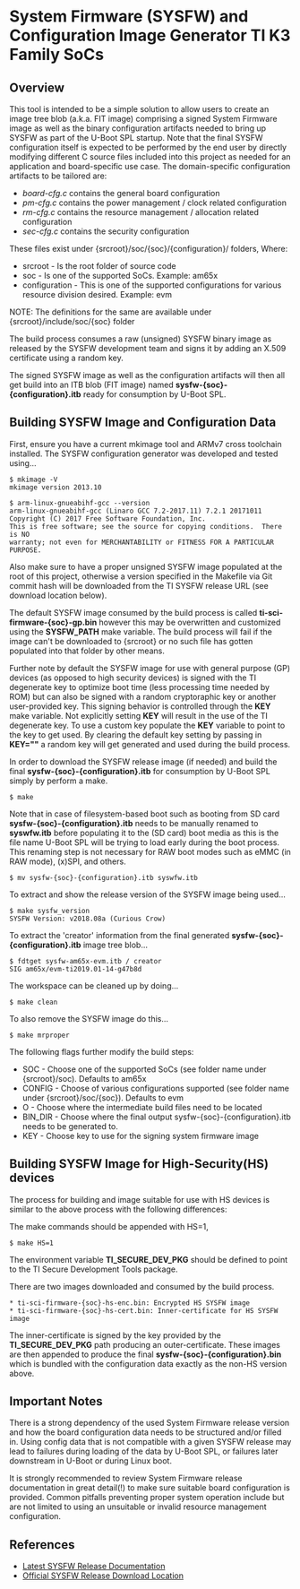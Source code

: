 System Firmware (SYSFW) and Configuration Image Generator TI K3 Family SoCs
===========================================================================

Overview
--------
This tool is intended to be a simple solution to allow users to create an image
tree blob (a.k.a. FIT image) comprising a signed System Firmware image as well
as the binary configuration artifacts needed to bring up SYSFW as part of the
U-Boot SPL startup. Note that the final SYSFW configuration itself is expected
to be performed by the end user by directly modifying different C source files
included into this project as needed for an application and board-specific use
case. The domain-specific configuration artifacts to be tailored are:

* *board-cfg.c* contains the general board configuration
* *pm-cfg.c* contains the power management / clock related configuration
* *rm-cfg.c* contains the resource management / allocation related configuration
* *sec-cfg.c* contains the security configuration

These files exist under {srcroot}/soc/{soc}/{configuration}/ folders, Where:
* srcroot - Is the root folder of source code
* soc - Is one of the supported SoCs. Example: am65x
* configuration - This is one of the supported configurations for various
  resource division desired. Example: evm

NOTE: The definitions for the same are available under
{srcroot}/include/soc/{soc} folder

The build process consumes a raw (unsigned) SYSFW binary image as released by
the SYSFW development team and signs it by adding an X.509 certificate using a
random key.

The signed SYSFW image as well as the configuration artifacts will then all get
build into an ITB blob (FIT image) named **sysfw-{soc}-{configuration}.itb**
ready for consumption by U-Boot SPL.


Building SYSFW Image and Configuration Data
-------------------------------------------
First, ensure you have a current mkimage tool and ARMv7 cross toolchain
installed. The SYSFW configuration generator was developed and tested using...

    $ mkimage -V
    mkimage version 2013.10

    $ arm-linux-gnueabihf-gcc --version
    arm-linux-gnueabihf-gcc (Linaro GCC 7.2-2017.11) 7.2.1 20171011
    Copyright (C) 2017 Free Software Foundation, Inc.
    This is free software; see the source for copying conditions.  There is NO
    warranty; not even for MERCHANTABILITY or FITNESS FOR A PARTICULAR PURPOSE.

Also make sure to have a proper unsigned SYSFW image populated at the root of
this project, otherwise a version specified in the Makefile via Git commit hash
will be downloaded from the TI SYSFW release URL (see download location below).

The default SYSFW image consumed by the build process is called
**ti-sci-firmware-{soc}-gp.bin** however this may be overwritten and customized
using the **SYSFW_PATH** make variable. The build process will fail if the
image can't be downloaded to {srcroot} or no such file has gotten populated into
that folder by other means.

Further note by default the SYSFW image for use with general purpose (GP) devices
(as opposed to high security devices) is signed with the TI degenerate key to
optimize boot time (less processing time needed by ROM) but can also be signed
with a random cryptoraphic key or another user-provided key. This signing behavior
is controlled through the **KEY** make variable. Not explicitly setting **KEY**
will result in the use of the TI degenerate key. To use a custom key populate the
**KEY** variable to point to the key to get used. By clearing the default key
setting by passing in **KEY=""** a random key will get generated and used during
the build process.

In order to download the SYSFW release image (if needed) and build the final
**sysfw-{soc}-{configuration}.itb** for consumption by U-Boot SPL simply by
perform a make.

    $ make

Note that in case of filesystem-based boot such as booting from SD card
**sysfw-{soc}-{configuration}.itb** needs to be manually renamed to
**syswfw.itb** before populating it to the (SD card) boot media as this is the
file name U-Boot SPL will be trying to load early during the boot process. This
renaming step is not necessary for RAW boot modes such as eMMC (in RAW mode),
(x)SPI, and others.

    $ mv sysfw-{soc}-{configuration}.itb syswfw.itb

To extract and show the release version of the SYSFW image being used...

    $ make sysfw_version
    SYSFW Version: v2018.08a (Curious Crow)

To extract the 'creator' information from the final generated
**sysfw-{soc}-{configuration}.itb** image tree blob...

    $ fdtget sysfw-am65x-evm.itb / creator
    SIG am65x/evm-ti2019.01-14-g47b8d

The workspace can be cleaned up by doing...

    $ make clean

To also remove the SYSFW image do this...

    $ make mrproper

The following flags further modify the build steps:
* SOC - Choose one of the supported SoCs (see folder name under {srcroot}/soc).
  Defaults to am65x
* CONFIG - Choose of various configurations supported (see folder name under
  {srcroot}/soc/{soc}). Defaults to evm
* O - Choose where the intermediate build files need to be located
* BIN_DIR - Choose where the final output sysfw-{soc}-{configuration}.itb needs
  to be generated to.
* KEY - Choose key to use for the signing system firmware image


Building SYSFW Image for High-Security(HS) devices
--------------------------------------------------
The process for building and image suitable for use with HS devices is similar
to the above process with the following differences:

The make commands should be appended with HS=1,

    $ make HS=1

The environment variable **TI_SECURE_DEV_PKG** should be defined to point to
the TI Secure Development Tools package.

There are two images downloaded and consumed by the build process.

    * ti-sci-firmware-{soc}-hs-enc.bin: Encrypted HS SYSFW image
    * ti-sci-firmware-{soc}-hs-cert.bin: Inner-certificate for HS SYSFW image

The inner-certificate is signed by the key provided by the **TI_SECURE_DEV_PKG**
path producing an outer-certificate. These images are then appended to produce
the final **sysfw-{soc}-{configuration}.bin** which is bundled with the
configuration data exactly as the non-HS version above.


Important Notes
---------------
There is a strong dependency of the used System Firmware release version and
how the board configuration data needs to be structured and/or filled in. Using
config data that is not compatible with a given SYSFW release may lead to
failures during loading of the data by U-Boot SPL, or failures later downstream
in U-Boot or during Linux boot.

It is strongly recommended to review System Firmware release documentation in
great detail(!) to make sure suitable board configuration is provided. Common
pitfalls preventing proper system operation include but are not limited to using
an unsuitable or invalid resource management configuration.


References
----------
* [Latest SYSFW Release Documentation](http://software-dl.ti.com/tisci/esd/latest/)
* [Official SYSFW Release Download Location](https://git.ti.com/processor-firmware/ti-linux-firmware/trees/ti-linux-firmware/ti-sysfw)
